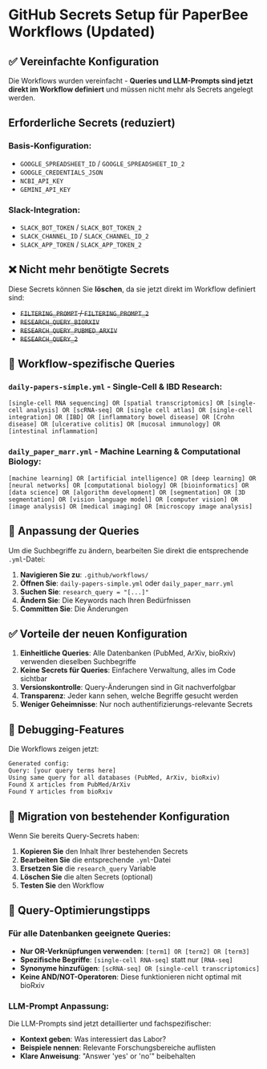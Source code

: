 # GitHub Secrets Setup für PaperBee Workflows (Updated)

## ✅ **Vereinfachte Konfiguration**

Die Workflows wurden vereinfacht - **Queries und LLM-Prompts sind jetzt direkt im Workflow definiert** und müssen nicht mehr als Secrets angelegt werden.

## Erforderliche Secrets (reduziert)

### Basis-Konfiguration:
- `GOOGLE_SPREADSHEET_ID` / `GOOGLE_SPREADSHEET_ID_2`
- `GOOGLE_CREDENTIALS_JSON`
- `NCBI_API_KEY`
- `GEMINI_API_KEY`

### Slack-Integration:
- `SLACK_BOT_TOKEN` / `SLACK_BOT_TOKEN_2`
- `SLACK_CHANNEL_ID` / `SLACK_CHANNEL_ID_2`
- `SLACK_APP_TOKEN` / `SLACK_APP_TOKEN_2`

## ❌ **Nicht mehr benötigte Secrets**

Diese Secrets können Sie **löschen**, da sie jetzt direkt im Workflow definiert sind:
- ~~`FILTERING_PROMPT` / `FILTERING_PROMPT_2`~~
- ~~`RESEARCH_QUERY_BIORXIV`~~
- ~~`RESEARCH_QUERY_PUBMED_ARXIV`~~
- ~~`RESEARCH_QUERY_2`~~

## 🎯 **Workflow-spezifische Queries**

### `daily-papers-simple.yml` - Single-Cell & IBD Research:
```
[single-cell RNA sequencing] OR [spatial transcriptomics] OR [single-cell analysis] OR [scRNA-seq] OR [single cell atlas] OR [single-cell integration] OR [IBD] OR [inflammatory bowel disease] OR [Crohn disease] OR [ulcerative colitis] OR [mucosal immunology] OR [intestinal inflammation]
```

### `daily_paper_marr.yml` - Machine Learning & Computational Biology:
```
[machine learning] OR [artificial intelligence] OR [deep learning] OR [neural networks] OR [computational biology] OR [bioinformatics] OR [data science] OR [algorithm development] OR [segmentation] OR [3D segmentation] OR [vision language model] OR [computer vision] OR [image analysis] OR [medical imaging] OR [microscopy image analysis]
```

## 🔧 **Anpassung der Queries**

Um die Suchbegriffe zu ändern, bearbeiten Sie direkt die entsprechende `.yml`-Datei:

1. **Navigieren Sie zu**: `.github/workflows/`
2. **Öffnen Sie**: `daily-papers-simple.yml` oder `daily_paper_marr.yml`
3. **Suchen Sie**: `research_query = "[...]"`
4. **Ändern Sie**: Die Keywords nach Ihren Bedürfnissen
5. **Committen Sie**: Die Änderungen

## ✅ **Vorteile der neuen Konfiguration**

1. **Einheitliche Queries**: Alle Datenbanken (PubMed, ArXiv, bioRxiv) verwenden dieselben Suchbegriffe
2. **Keine Secrets für Queries**: Einfachere Verwaltung, alles im Code sichtbar
3. **Versionskontrolle**: Query-Änderungen sind in Git nachverfolgbar
4. **Transparenz**: Jeder kann sehen, welche Begriffe gesucht werden
5. **Weniger Geheimnisse**: Nur noch authentifizierungs-relevante Secrets

## 🐛 **Debugging-Features**

Die Workflows zeigen jetzt:
```
Generated config:
Query: [your query terms here]
Using same query for all databases (PubMed, ArXiv, bioRxiv)
Found X articles from PubMed/ArXiv
Found Y articles from bioRxiv
```

## 🚀 **Migration von bestehender Konfiguration**

Wenn Sie bereits Query-Secrets haben:

1. **Kopieren Sie** den Inhalt Ihrer bestehenden Secrets
2. **Bearbeiten Sie** die entsprechende `.yml`-Datei
3. **Ersetzen Sie** die `research_query` Variable
4. **Löschen Sie** die alten Secrets (optional)
5. **Testen Sie** den Workflow

## 🎯 **Query-Optimierungstipps**

### Für alle Datenbanken geeignete Queries:
- **Nur OR-Verknüpfungen verwenden**: `[term1] OR [term2] OR [term3]`
- **Spezifische Begriffe**: `[single-cell RNA-seq]` statt nur `[RNA-seq]`
- **Synonyme hinzufügen**: `[scRNA-seq] OR [single-cell transcriptomics]`
- **Keine AND/NOT-Operatoren**: Diese funktionieren nicht optimal mit bioRxiv

### LLM-Prompt Anpassung:
Die LLM-Prompts sind jetzt detaillierter und fachspezifischer:
- **Kontext geben**: Was interessiert das Labor?
- **Beispiele nennen**: Relevante Forschungsbereiche auflisten
- **Klare Anweisung**: "Answer 'yes' or 'no'" beibehalten
